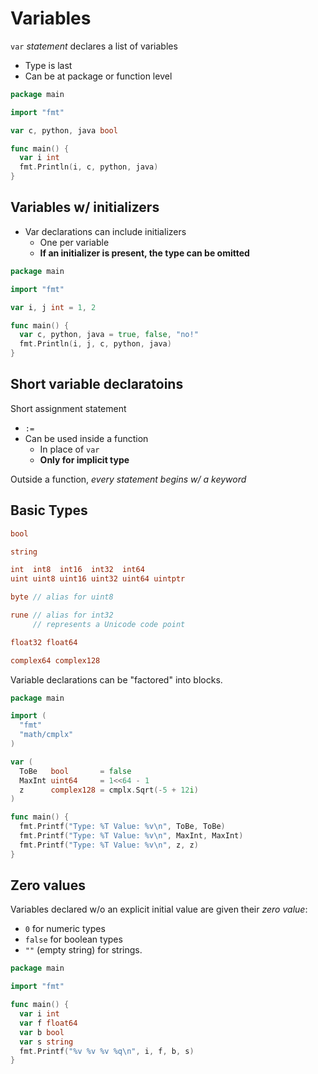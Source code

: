 # Variables

`var` _statement_ declares a list of variables
- Type is last
- Can be at package or function level

```go
package main

import "fmt"

var c, python, java bool

func main() {
  var i int
  fmt.Println(i, c, python, java)
}
```

## Variables w/ initializers
- Var declarations can include initializers
  - One per variable
  - __If an initializer is present, the type can be omitted__

```go
package main

import "fmt"

var i, j int = 1, 2

func main() {
  var c, python, java = true, false, "no!"
  fmt.Println(i, j, c, python, java)
}
```

## Short variable declaratoins

Short assignment statement
- `:=`
- Can be used inside a function
  - In place of `var`
  - __Only for implicit type__

Outside a function, _every statement begins w/ a keyword_

## Basic Types

```go
bool

string

int  int8  int16  int32  int64
uint uint8 uint16 uint32 uint64 uintptr

byte // alias for uint8

rune // alias for int32
     // represents a Unicode code point

float32 float64

complex64 complex128
```

Variable declarations can be "factored" into blocks.

```go
package main

import (
  "fmt"
  "math/cmplx"
)

var (
  ToBe   bool       = false
  MaxInt uint64     = 1<<64 - 1
  z      complex128 = cmplx.Sqrt(-5 + 12i)
)

func main() {
  fmt.Printf("Type: %T Value: %v\n", ToBe, ToBe)
  fmt.Printf("Type: %T Value: %v\n", MaxInt, MaxInt)
  fmt.Printf("Type: %T Value: %v\n", z, z)
}
```

## Zero values

Variables declared w/o an explicit initial value are given their _zero value_:
- `0` for numeric types
- `false` for boolean types
- `""` (empty string) for strings.

```go
package main

import "fmt"

func main() {
  var i int
  var f float64
  var b bool
  var s string
  fmt.Printf("%v %v %v %q\n", i, f, b, s)
}
```
